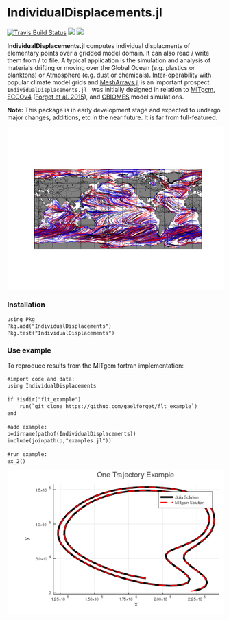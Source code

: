 # IndividualDisplacements.jl

[![Travis Build Status](https://travis-ci.org/gaelforget/IndividualDisplacements.jl.svg?branch=master)](https://travis-ci.org/gaelforget/IndividualDisplacements.jl)
[![](https://img.shields.io/badge/docs-stable-blue.svg)](https://gaelforget.github.io/IndividualDisplacements.jl/stable)
[![](https://img.shields.io/badge/docs-dev-blue.svg)](https://gaelforget.github.io/IndividualDisplacements.jl/dev)

**IndividualDisplacements.jl** computes individual displacments of elementary points over a gridded model domain. It can also read / write them from / to file. A typical application is the simulation and analysis of materials drifting or moving over the Global Ocean (e.g. plastics or planktons) or Atmosphere (e.g. dust or chemicals). Inter-operability with popular climate model grids and [MeshArrays.jl](https://github.com/gaelforget/MeshArrays.jl) is an important prospect. `IndividualDisplacements.jl ` was initially designed in relation to [MITgcm](https://mitgcm.readthedocs.io/en/latest/?badge=latest), [ECCOv4](https://eccov4.readthedocs.io/en/latest/) ([Forget et al. 2015](https://doi.org/10.5194/gmd-8-3071-2015)), and [CBIOMES](https://cbiomes.readthedocs.io/en/latest/) model simulations.

**Note:** This package is in early development stage and expected to undergo major changes, additions, etc in the near future. It is far from full-featured.

![alt-text-2](examples/ex_1.png "From MITgcm")

### Installation

```
using Pkg
Pkg.add("IndividualDisplacements")
Pkg.test("IndividualDisplacements")
```

### Use example

To reproduce results from the MITgcm fortran implementation:

```
#import code and data:
using IndividualDisplacements

if !isdir("flt_example")
    run(`git clone https://github.com/gaelforget/flt_example`)
end

#add example:
p=dirname(pathof(IndividualDisplacements))
include(joinpath(p,"examples.jl"))

#run example:
ex_2()
```

![alt-text-1](examples/ex_2.png "Computed in Julia")



